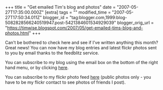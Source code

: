 +++
title = "Get emailed Tim's blog and photos"
date = "2007-05-27T17:35:00.000Z"
[extra]
tags = ""
modified_time = "2007-05-27T17:50:34.011Z"
blogger_id = "tag:blogger.com,1999:blog-5082828566240519947.post-5421384601534929039"
blogger_orig_url = "https://timwise.blogspot.com/2007/05/get-emailed-tims-blog-and-photos.html"
+++

Can't be bothered to check here and see if I've written anything this month? Great news! You can now have my blog entries and latest flickr photos sent to you by email thanks to the feedblitz service.  

You can subscribe to my blog using the email box on the bottom of the right hand menu, or by clicking [here](http://www.feedblitz.com/f/?Sub=216154).  

You can subscribe to my flickr photo feed [here](http://www.feedblitz.com/f/?Sub=216268) (public photos only - you have to be my flickr contact to see photos of friends I post).
